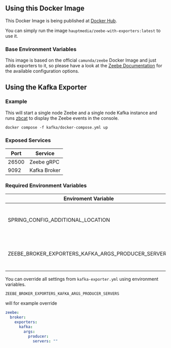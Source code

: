 ## Using this Docker Image

This Docker Image is being published at [Docker Hub](https://hub.docker.com/repository/docker/hauptmedia/zeebe-with-exporters).

You can simply run the image `hauptmedia/zeebe-with-exporters:latest` to use it.

### Base Environment Variables

This image is based on the official `camunda/zeebe` Docker Image and just adds exporters to it, so please have a look at the
[Zeebe Documentation](https://docs.camunda.io/docs/self-managed/zeebe-deployment/configuration/environment-variables/)
for the available configuration options.

## Using the Kafka Exporter

### Example

This will start a single node Zeebe and a single node Kafka instance and runs
[zbcat](https://github.com/hauptmedia/zbcat) to display the Zeebe events in the console.

```shell
docker compose -f kafka/docker-compose.yml up
```

### Exposed Services

| Port   | Service      |
|--------|--------------|
| 26500  | Zeebe gRPC   |
| 9092   | Kafka Broker |

### Required Environment Variables

| Enviroment Variable                                 | Setting                                    | Description                              |
|-----------------------------------------------------|--------------------------------------------|------------------------------------------|
| SPRING_CONFIG_ADDITIONAL_LOCATION                   | /usr/local/zeebe/config/kafka-exporter.yml | The kafka-exporter yml must be activates |
| ZEEBE_BROKER_EXPORTERS_KAFKA_ARGS_PRODUCER_SERVERS  | kafka:9092                                 | A list of Kafka Brokers must be provided |

You can override all settings from `kafka-exporter.yml` using environment variables. 

`ZEEBE_BROKER_EXPORTERS_KAFKA_ARGS_PRODUCER_SERVERS`

will for example override 

```yaml
zeebe:
  broker:
    exporters:
      kafka:
        args:
          producer:
            servers: ""

```